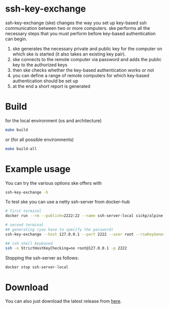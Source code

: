 # ssh-key-exchange
ssh-key-exchange (ske) changes the way you set up key-based ssh communication between two or more computers.
ske performs all the necessary steps that you must perform before key-based authentication can begin.

1. ske generates the necessary private and public key for the computer on which ske is started (it also takes an existing key pair).
2. ske connects to the remote computer via password and adds the public key to the authorized keys
3. then ske checks whether the key-based authentication works or not
4. you can define a range of remote computers for which key-based authentication should be set up
5. at the end a short report is generated

# Build
for the local environment (os and architecture)
```bash
make build
```
or (for all possible environments)
```bash
make build-all
```

# Example usage
You can try the various options ske offers with
```bash
ssh-key-exchange -h
```
To test ske you can use a netty ssh-server from docker-hub
```bash
# first terminal
docker run --rm --publish=2222:22 --name ssh-server-local sickp/alpine-sshd:latest

# second terminal
## generating (you have to specify the password)
ssh-key-exchange --host 127.0.0.1 --port 2222 --user root --rsaKeyGenerate

## ssh shell keybased
ssh -o StrictHostKeyChecking=no root@127.0.0.1 -p 2222
```
Stopping the ssh-server as follows:
````bash
docker stop ssh-server-local
````

# Download
You can also just download the latest release from [here](https://github.com/1thorsten/ssh-key-exchange/releases).
